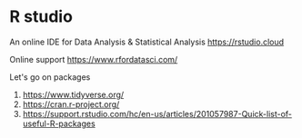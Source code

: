 # R studio

An online IDE for Data Analysis & Statistical Analysis 
https://rstudio.cloud

Online support
https://www.rfordatasci.com/

Let's go on packages
1. https://www.tidyverse.org/
2. https://cran.r-project.org/
3. https://support.rstudio.com/hc/en-us/articles/201057987-Quick-list-of-useful-R-packages

